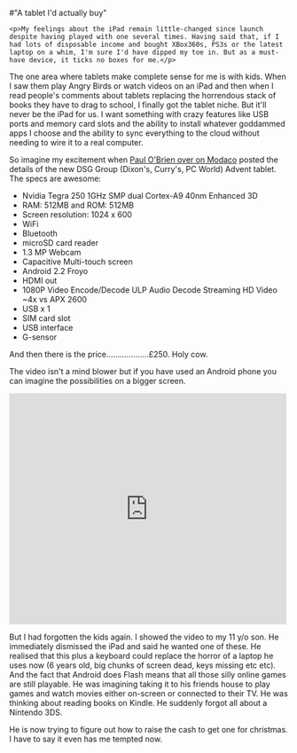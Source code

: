 #"A tablet I'd actually buy"


    <p>My feelings about the iPad remain little-changed since launch despite having played with one several times. Having said that, if I had lots of disposable income and bought XBox360s, PS3s or the latest laptop on a whim, I'm sure I'd have dipped my toe in. But as a must-have device, it ticks no boxes for me.</p>
<p>The one area where tablets make complete sense for me is with kids. When I saw them play Angry Birds or watch videos on an iPad and then when I read people's comments about tablets replacing the horrendous stack of books they have to drag to school, I finally got the tablet niche. But it'll never be the iPad for us. I want something with crazy features like USB ports and memory card slots and the ability to install whatever goddammed apps I choose and the ability to sync everything to the cloud without needing to wire it to a real computer.</p>
<p>So imagine my excitement when <a href="http://android.modaco.com/content/android-news/320181/advent-android-tablets-set-to-hit-the-dixons-group-stores-shortly/">Paul O'Brien over on Modaco</a> posted the details of the new DSG Group (Dixon's, Curry's, PC World) Advent tablet. The specs are awesome:</p>
<ul>
<li>Nvidia Tegra 250 1GHz SMP dual Cortex-A9 40nm Enhanced 3D</li>
<li>RAM: 512MB and&nbsp;ROM: 512MB</li>
<li>Screen resolution: 1024 x 600</li>
<li>WiFi</li>
<li>Bluetooth</li>
<li>microSD card reader</li>
<li>1.3 MP Webcam</li>
<li>Capacitive Multi-touch screen</li>
<li>Android 2.2 Froyo</li>
<li>HDMI out</li>
<li>1080P Video Encode/Decode ULP Audio Decode Streaming HD Video ~4x vs APX 2600</li>
<li>USB x 1</li>
<li>SIM card slot</li>
<li>USB interface</li>
<li>G-sensor</li>
</ul>
<p>And then there is the price...................&pound;250. Holy cow.</p>
<p>The video isn't a mind blower but if you have used an Android phone you can imagine the possibilities on a bigger screen.</p>
<p><iframe src="http://www.youtube.com/embed/Ypj6JxXcxu0?wmode=transparent" allowfullscreen frameborder="0" height="417" width="500"></iframe></p>
<p>But I had forgotten the kids again. I showed the video to my 11 y/o son. He immediately dismissed the iPad and said he wanted one of these. He realised that this plus a keyboard could replace the horror of a laptop he uses now (6 years old, big chunks of screen dead, keys missing etc etc). And the fact that Android does Flash means that all those silly online games are still playable. He was imagining taking it to his friends house to play games and watch movies either on-screen or connected to their TV. He was thinking about reading books on Kindle. He suddenly forgot all about a Nintendo 3DS.</p>
<p>He is now trying to figure out how to raise the cash to get one for christmas. I have to say it even has me tempted now.</p>
<p>&nbsp;</p>
<p>&nbsp;</p>
  
